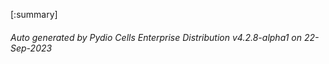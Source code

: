 






[:summary]

###### Auto generated by Pydio Cells Enterprise Distribution v4.2.8-alpha1 on 22-Sep-2023
